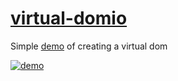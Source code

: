 [virtual-domio](https://nem035.github.io/virtual-domio)
=============

Simple [demo](https://nem035.github.io/virtual-domio) of creating a virtual dom

[![demo](https://media.giphy.com/media/nKQKrU6Pe6CNcJKYIG/giphy.gif)](https://nem035.github.io/virtual-domio)
